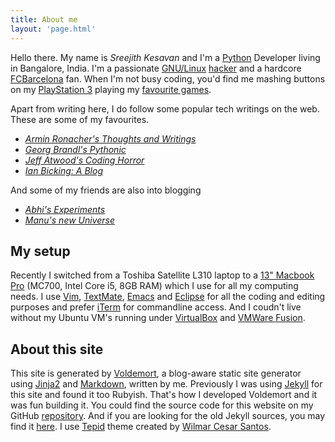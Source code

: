 ```yaml
---
title: About me
layout: 'page.html'
---
```


Hello there. My name is *Sreejith Kesavan* and I'm a [Python](http://python.org) Developer living in Bangalore, India. I'm a passionate [GNU/Linux](http://linux.org) [hacker](http://www.catb.org/~esr/faqs/hacker-howto.html) and a hardcore [FCBarcelona](http://fcbarcelona.cat) fan. When I'm not busy coding, you'd find me mashing buttons on my [PlayStation 3](http://en.wikipedia.org/wiki/PlayStation_3) playing my [favourite games](/games/).

Apart from writing here, I do follow some popular tech writings on the web. These are some of my favourites.

* *[Armin Ronacher's Thoughts and Writings](http://lucumr.pocoo.org/)*
* *[Georg Brandl's Pythonic](http://pythonic.pocoo.org/)*
* *[Jeff Atwood's Coding Horror](http://codinghorror.com)*
* *[Ian Bicking: A Blog](http://blog.ianbicking.org/)*

And some of my friends are also into blogging

* *[Abhi's Experiments](http://abhidsm.blogspot.com)*
* *[Manu's new Universe](http://manuknkra.wordpress.com/)*

## My setup ##

Recently I switched from a Toshiba Satellite L310 laptop to a [13" Macbook Pro](http://www.apple.com/in/macbookpro/specs-13inch.html) (MC700, Intel Core i5, 8GB RAM) which I use for all my computing needs. I use [Vim](http://vim.org), [TextMate](http://macromates.com), [Emacs](http://www.gnu.org/s/emacs/) and [Eclipse](http://eclipse.org) for all the coding and editing purposes and prefer [iTerm](http://iterm.sourceforge.net/) for commandline access. And I coudn't live without my Ubuntu VM's running under [VirtualBox](http://www.virtualbox.org/) and [VMWare Fusion](http://www.vmware.com/products/fusion/overview.html).

## About this site ##

This site is generated by [Voldemort](https://github.com/semk/voldemort), a blog-aware static site generator using [Jinja2](http://jinja.pocoo.org/2/) and [Markdown](http://daringfireball.net/projects/markdown), written by me. Previously I was using [Jekyll](https://github.com/mojombo/jekyll) for this site and found it too Rubyish. That's how I developed Voldemort and it was fun building it. You could find the source code for this website on my GitHub [repository](https://github.com/semk/foobarnbaz.com). And if you are looking for the old Jekyll sources, you may find it [here](https://github.com/semk/blog). I use [Tepid](https://github.com/wcs/tepid) theme created by [Wilmar Cesar Santos](http://wcsantos.com/).
